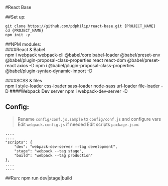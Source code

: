 #React Base

##Set up:

	git clone https://github.com/pdphilip/react-base.git {PROJECT_NAME}
	cd {PROJECT_NAME}
	npm init -y
	
##NPM modules:    
####React & Babel    
	npm i webpack  webpack-cli @babel/core babel-loader @babel/preset-env @babel/plugin-proposal-class-properties react react-dom @babel/preset-react axios -D
	npm i  @babel/plugin-proposal-class-properties @babel/plugin-syntax-dynamic-import -D

####SCSS & files   
	npm i style-loader css-loader sass-loader node-sass url-loader file-loader -D
####Webpack Dev server
	npm i webpack-dev-server -D
	
## Config:	
> Rename `config/conf.js.sample` to `config/conf.js` and configure vars
> Edit `webpack.config.js` if needed
> Edit scripts `package.json`:	

	....
	....
	"scripts": {
    	"dev": "webpack-dev-server --tag development",
    	"stage": "webpack --tag stage",
    	"build": "webpack --tag production"
	},
	....
	.... 
	
##Run:
	npm run dev|stage|build